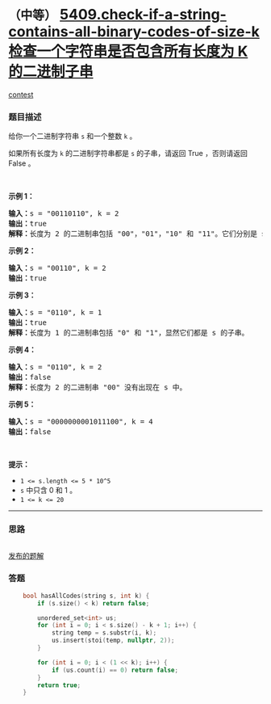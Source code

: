 # `（中等）` [5409.check-if-a-string-contains-all-binary-codes-of-size-k 检查一个字符串是否包含所有长度为 K 的二进制子串](https://leetcode-cn.com/problems/check-if-a-string-contains-all-binary-codes-of-size-k/)

[contest](https://leetcode-cn.com/contest/biweekly-contest-27/problems/check-if-a-string-contains-all-binary-codes-of-size-k/)

### 题目描述
<p>给你一个二进制字符串&nbsp;<code>s</code>&nbsp;和一个整数&nbsp;<code>k</code>&nbsp;。</p>

<p>如果所有长度为 <code>k</code>&nbsp;的二进制字符串都是 <code>s</code>&nbsp;的子串，请返回 True ，否则请返回 False 。</p>

<p>&nbsp;</p>

<p><strong>示例 1：</strong></p>

<pre><strong>输入：</strong>s = "00110110", k = 2
<strong>输出：</strong>true
<strong>解释：</strong>长度为 2 的二进制串包括 "00"，"01"，"10" 和 "11"。它们分别是 s 中下标为 0，1，3，2 开始的长度为 2 的子串。
</pre>

<p><strong>示例 2：</strong></p>

<pre><strong>输入：</strong>s = "00110", k = 2
<strong>输出：</strong>true
</pre>

<p><strong>示例 3：</strong></p>

<pre><strong>输入：</strong>s = "0110", k = 1
<strong>输出：</strong>true
<strong>解释：</strong>长度为 1 的二进制串包括 "0" 和 "1"，显然它们都是 s 的子串。
</pre>

<p><strong>示例 4：</strong></p>

<pre><strong>输入：</strong>s = "0110", k = 2
<strong>输出：</strong>false
<strong>解释：</strong>长度为 2 的二进制串 "00" 没有出现在 s 中。
</pre>

<p><strong>示例 5：</strong></p>

<pre><strong>输入：</strong>s = "0000000001011100", k = 4
<strong>输出：</strong>false
</pre>

<p>&nbsp;</p>

<p><strong>提示：</strong></p>

<ul>
	<li><code>1 <= s.length <= 5 * 10^5</code></li>
	<li><code>s</code> 中只含 0 和 1 。</li>
	<li><code>1 <= k <= 20</code></li>
</ul>


---
### 思路
```
```

[发布的题解](https://leetcode-cn.com/problems/check-if-a-string-contains-all-binary-codes-of-size-k/solution/check-if-a-string-contains-all-binary-by-ikaruga/)

### 答题
``` C++
    bool hasAllCodes(string s, int k) {
        if (s.size() < k) return false;

        unordered_set<int> us;
        for (int i = 0; i < s.size() - k + 1; i++) {
            string temp = s.substr(i, k);
            us.insert(stoi(temp, nullptr, 2));
        }

        for (int i = 0; i < (1 << k); i++) {
            if (us.count(i) == 0) return false;
        }
        return true;
    }
```




